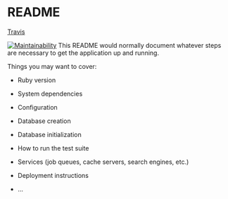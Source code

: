 # README

[Travis](https://travis-ci.org/Sieluton/wadror.svg?branch=master)

[![Maintainability](https://api.codeclimate.com/v1/badges/b8a3647f86eee60f98fb/maintainability)](https://codeclimate.com/github/Sieluton/wadror/maintainability)
This README would normally document whatever steps are necessary to get the
application up and running.

Things you may want to cover:

* Ruby version

* System dependencies

* Configuration

* Database creation

* Database initialization

* How to run the test suite

* Services (job queues, cache servers, search engines, etc.)

* Deployment instructions

* ...
